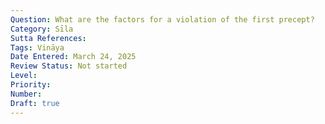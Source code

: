```yaml
---
Question: What are the factors for a violation of the first precept?
Category: Sīla
Sutta References:
Tags: Vināya
Date Entered: March 24, 2025
Review Status: Not started
Level: 
Priority: 
Number: 
Draft: true
---
```

